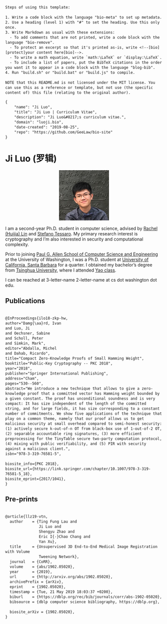 ```bio-remove
Steps of using this template:

1. Write a code block with the language "bio-meta" to set up metadata.
2. Use a heading (level 1) with "#" to set the heading. Use this only once.
3. Write Markdown as usual with these extensions:
  - To add comments that are not printed, write a code block with the language "bio-remove".
  - To protect an excerpt so that it's printed as-is, write <!--[bio][protect]your content here[bio]-->.
  - To write a math equation, write `math:\LaTeX` or `display:\LaTeX`.
  - To include a list of papers, put the BibTeX citations in the order you want it to appear in a code block with the language "blog-bib".
4. Run "build.sh" or "build.bat" or "build.js" to compile.

NOTE that this README.md is not licensed under the MIT license. You can use this as a reference or template, but not use (the specific content of) this file (relating to the original author).
```

```bio-meta
{
    "name": "Ji Luo",
    "title": "Ji Luo | Curriculum Vitae",
    "description": "Ji Luo&#8217;s curriculum vitae.",
    "domain": "luoji.bio",
    "date-created": "2019-08-25",
    "repo": "https://github.com/GeeLaw/bio-site"
}
```

# Ji Luo<span aria-hidden="true"> (</span><span lang="zh-CN">罗辑</span><span aria-hidden="true">)</span>

<figure class="gl-page-background gl-float-right" style="text-align: center;"><img src="/assets/images/hero-image.jpg" alt="A photo of Ji Luo" width="160" height="160" style="max-width: 160px;" /></figure>

I am a second-year Ph.D. student in computer science, advised by [Rachel (Huijia) Lin](https://homes.cs.washington.edu/~rachel/) and [Stefano Tessaro](https://homes.cs.washington.edu/~tessaro/). My primary research interest is cryptography and I’m also interested in security and computational complexity.

Prior to joining [Paul G. Allen School of Computer Science and Engineering](https://www.cs.washington.edu/) at the University of Washington, I was a Ph.D. student at [University of California, Santa Barbara](https://cs.ucsb.edu/) for a quarter. I obtained my bachelor’s degree from [Tsinghua University](https://www.tsinghua.edu.cn/publish/thu2018en/index.html), where I attended [Yao class](http://iiis.tsinghua.edu.cn/en/).

I can be reached at <span id="_eml" class="gl-eml">3-letter-name 2-letter-name at cs dot washington dot edu</span>.

<!--[bio][protect]
<script type="application/javascript">
window.setTimeout(function ()
{
var u = [228, 92, 74, 215, 63, 210, 81, 104, 137, 163, 84, 110, 57, 62, 121, 92, 41, 249, 37, 228, 235, 150, 183];
var v = [136, 41, 37, 189, 86, 146, 50, 27, 167, 212, 53, 29, 81, 87, 23, 59, 93, 150, 75, 202, 142, 242, 194];
var addr = [];
for (var i = 0; i !== 23; ++i)
{
addr.push(String.fromCharCode(u[i] ^ v[i]));
}
addr = addr.join('');
var tgt = document.getElementById('_eml');
tgt.innerHTML = '<a href="mailto:' + addr + '">' + addr + '</a>';
tgt.removeAttribute('class');
}, 600);
</script>
[bio]-->

## Publications

```blog-bib

@InProceedings{ilo18-zkp-hw,
author="Damg{\aa}rd, Ivan
and Luo, Ji
and Oechsner, Sabine
and Scholl, Peter
and Simkin, Mark",
editor="Abdalla, Michel
and Dahab, Ricardo",
title="Compact Zero-Knowledge Proofs of Small Hamming Weight",
booktitle="Public-Key Cryptography -- PKC 2018",
year="2018",
publisher="Springer International Publishing",
address="Cham",
pages="530--560",
abstract="We introduce a new technique that allows to give a zero-knowledge proof that a committed vector has Hamming weight bounded by a given constant. The proof has unconditional soundness and is very compact: It has size independent of the length of the committed string, and for large fields, it has size corresponding to a constant number of commitments. We show five applications of the technique that play on a common theme, namely that our proof allows us to get malicious security at small overhead compared to semi-honest security: (1) actively secure k-out-of-n OT from black-box use of 1-out-of-2 OT, (2) separable accountable ring signatures, (3) more efficient preprocessing for the TinyTable secure two-party computation protocol, (4) mixing with public verifiability, and (5) PIR with security against a malicious client.",
isbn="978-3-319-76581-5",

biosite_info={PKC 2018},
biosite_url={https://link.springer.com/chapter/10.1007/978-3-319-76581-5_18},
biosite_eprint={2017/1041},
}

```

## Pre-prints

```blog-bib

@article{llz19-vtn,
  author    = {Ting Fung Lau and
               Ji Luo and
               Shengyu Zhao and
               Eric I{-}Chao Chang and
               Yan Xu},
  title     = {Unsupervised 3D End-to-End Medical Image Registration with Volume
               Tweening Network},
  journal   = {CoRR},
  volume    = {abs/1902.05020},
  year      = {2019},
  url       = {http://arxiv.org/abs/1902.05020},
  archivePrefix = {arXiv},
  eprint    = {1902.05020},
  timestamp = {Tue, 21 May 2019 18:03:37 +0200},
  biburl    = {https://dblp.org/rec/bib/journals/corr/abs-1902-05020},
  bibsource = {dblp computer science bibliography, https://dblp.org},

  biosite_arXiv = {1902.05020},
}

```
